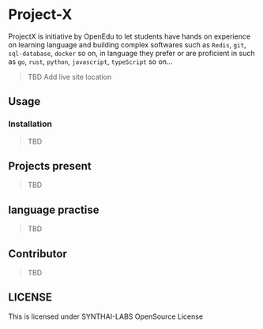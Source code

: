 # Project-X

ProjectX is initiative by OpenEdu to let students have hands on experience on learning language and building complex softwares such as `Redis`, `git`, `sql-database`, `docker` so on, in language they prefer or are proficient in such as `go`, `rust`, `python`, `javascript`, `typeScript` so on...

> TBD Add live site location

## Usage

### Installation

> TBD

## Projects present 

> TBD

## language practise

> TBD

## Contributor

> TBD

## LICENSE

This is licensed under SYNTHAI-LABS OpenSource License
